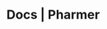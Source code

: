 ---
title: Docs | Pharmer
description: pharmer Docs
menu:
  product_pharmer_0.1.0-alpha.2:
    identifier: getting-started
    name: Getting Started
    weight: 10
left_menu: product_pharmer_0.1.0-alpha.2
---
